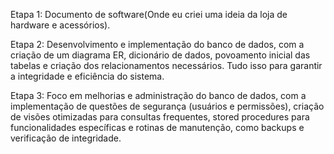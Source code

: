 Etapa 1: Documento de software(Onde eu criei uma ideia da loja de hardware e acessórios).

Etapa 2: Desenvolvimento e implementação do banco de dados, com a criação de um diagrama ER, dicionário de dados, povoamento inicial das tabelas e criação dos relacionamentos necessários. Tudo isso para garantir a integridade e eficiência do sistema.

Etapa 3: Foco em melhorias e administração do banco de dados, com a implementação de questões de segurança (usuários e permissões), criação de visões otimizadas para consultas frequentes, stored procedures para funcionalidades específicas e rotinas de manutenção, como backups e verificação de integridade.
